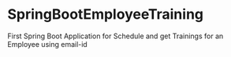 # SpringBootEmployeeTraining
First Spring Boot Application for Schedule and get Trainings for an Employee using email-id

